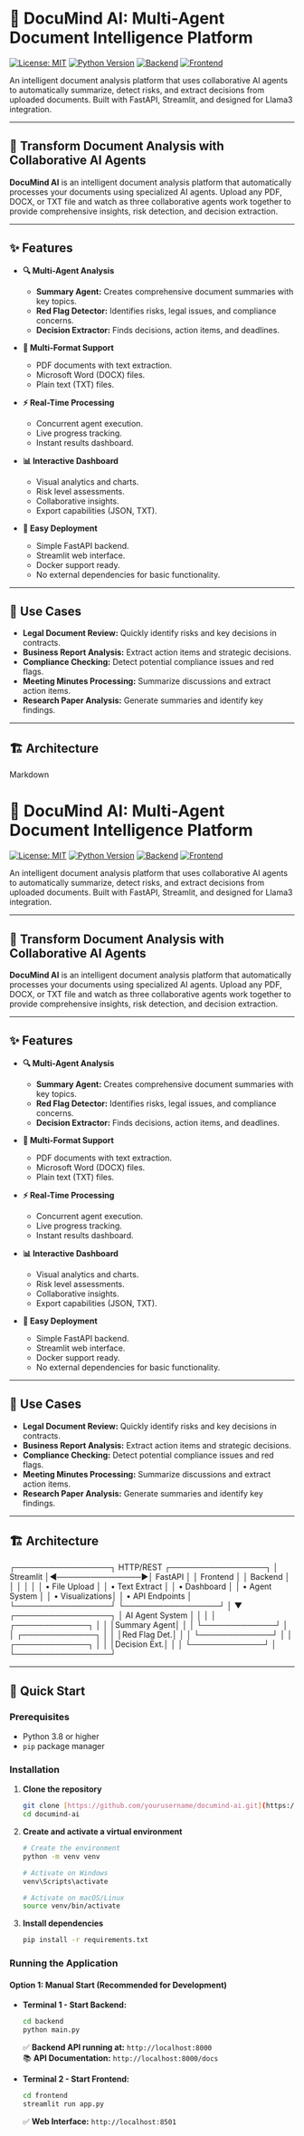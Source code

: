# 📄 DocuMind AI: Multi-Agent Document Intelligence Platform

[![License: MIT](https://img.shields.io/badge/License-MIT-yellow.svg)](https://opensource.org/licenses/MIT)
[![Python Version](https://img.shields.io/badge/python-3.8+-blue.svg)](https://www.python.org/downloads/)
[![Backend](https://img.shields.io/badge/Backend-FastAPI-green)](https://fastapi.tiangolo.com/)
[![Frontend](https://img.shields.io/badge/Frontend-Streamlit-red)](https://streamlit.io/)

An intelligent document analysis platform that uses collaborative AI agents to automatically summarize, detect risks, and extract decisions from uploaded documents. Built with FastAPI, Streamlit, and designed for Llama3 integration.

---

## 🤖 Transform Document Analysis with Collaborative AI Agents

**DocuMind AI** is an intelligent document analysis platform that automatically processes your documents using specialized AI agents. Upload any PDF, DOCX, or TXT file and watch as three collaborative agents work together to provide comprehensive insights, risk detection, and decision extraction.

---

## ✨ Features

* **🔍 Multi-Agent Analysis**
    * **Summary Agent:** Creates comprehensive document summaries with key topics.
    * **Red Flag Detector:** Identifies risks, legal issues, and compliance concerns.
    * **Decision Extractor:** Finds decisions, action items, and deadlines.

* **📄 Multi-Format Support**
    * PDF documents with text extraction.
    * Microsoft Word (DOCX) files.
    * Plain text (TXT) files.

* **⚡ Real-Time Processing**
    * Concurrent agent execution.
    * Live progress tracking.
    * Instant results dashboard.

* **📊 Interactive Dashboard**
    * Visual analytics and charts.
    * Risk level assessments.
    * Collaborative insights.
    * Export capabilities (JSON, TXT).

* **🚀 Easy Deployment**
    * Simple FastAPI backend.
    * Streamlit web interface.
    * Docker support ready.
    * No external dependencies for basic functionality.

---

## 🎯 Use Cases

* **Legal Document Review:** Quickly identify risks and key decisions in contracts.
* **Business Report Analysis:** Extract action items and strategic decisions.
* **Compliance Checking:** Detect potential compliance issues and red flags.
* **Meeting Minutes Processing:** Summarize discussions and extract action items.
* **Research Paper Analysis:** Generate summaries and identify key findings.

---

## 🏗️ Architecture
Markdown

# 📄 DocuMind AI: Multi-Agent Document Intelligence Platform

[![License: MIT](https://img.shields.io/badge/License-MIT-yellow.svg)](https://opensource.org/licenses/MIT)
[![Python Version](https://img.shields.io/badge/python-3.8+-blue.svg)](https://www.python.org/downloads/)
[![Backend](https://img.shields.io/badge/Backend-FastAPI-green)](https://fastapi.tiangolo.com/)
[![Frontend](https://img.shields.io/badge/Frontend-Streamlit-red)](https://streamlit.io/)

An intelligent document analysis platform that uses collaborative AI agents to automatically summarize, detect risks, and extract decisions from uploaded documents. Built with FastAPI, Streamlit, and designed for Llama3 integration.

---

## 🤖 Transform Document Analysis with Collaborative AI Agents

**DocuMind AI** is an intelligent document analysis platform that automatically processes your documents using specialized AI agents. Upload any PDF, DOCX, or TXT file and watch as three collaborative agents work together to provide comprehensive insights, risk detection, and decision extraction.

---

## ✨ Features

* **🔍 Multi-Agent Analysis**
    * **Summary Agent:** Creates comprehensive document summaries with key topics.
    * **Red Flag Detector:** Identifies risks, legal issues, and compliance concerns.
    * **Decision Extractor:** Finds decisions, action items, and deadlines.

* **📄 Multi-Format Support**
    * PDF documents with text extraction.
    * Microsoft Word (DOCX) files.
    * Plain text (TXT) files.

* **⚡ Real-Time Processing**
    * Concurrent agent execution.
    * Live progress tracking.
    * Instant results dashboard.

* **📊 Interactive Dashboard**
    * Visual analytics and charts.
    * Risk level assessments.
    * Collaborative insights.
    * Export capabilities (JSON, TXT).

* **🚀 Easy Deployment**
    * Simple FastAPI backend.
    * Streamlit web interface.
    * Docker support ready.
    * No external dependencies for basic functionality.

---

## 🎯 Use Cases

* **Legal Document Review:** Quickly identify risks and key decisions in contracts.
* **Business Report Analysis:** Extract action items and strategic decisions.
* **Compliance Checking:** Detect potential compliance issues and red flags.
* **Meeting Minutes Processing:** Summarize discussions and extract action items.
* **Research Paper Analysis:** Generate summaries and identify key findings.

---

## 🏗️ Architecture

┌─────────────────┐    HTTP/REST    ┌─────────────────┐
│   Streamlit     │◄───────────────►│    FastAPI      │
│   Frontend      │                 │    Backend      │
│                 │                 │                 │
│ • File Upload   │                 │ • Text Extract  │
│ • Dashboard     │                 │ • Agent System  │
│ • Visualizations│                 │ • API Endpoints │
└─────────────────┘                 └─────────────────┘
│
▼
┌─────────────────┐
│ AI Agent System │
│                 │
│ ┌─────────────┐ │
│ │Summary Agent│ │
│ └─────────────┘ │
│ ┌─────────────┐ │
│ │Red Flag Det.│ │
│ └─────────────┘ │
│ ┌─────────────┐ │
│ │Decision Ext.│ │
│ └─────────────┘ │
└─────────────────┘


---

## 🚀 Quick Start

### Prerequisites
* Python 3.8 or higher
* `pip` package manager

### Installation

1.  **Clone the repository**
    ```bash
    git clone [https://github.com/yourusername/documind-ai.git](https://github.com/yourusername/documind-ai.git)
    cd documind-ai
    ```

2.  **Create and activate a virtual environment**
    ```bash
    # Create the environment
    python -m venv venv

    # Activate on Windows
    venv\Scripts\activate

    # Activate on macOS/Linux
    source venv/bin/activate
    ```

3.  **Install dependencies**
    ```bash
    pip install -r requirements.txt
    ```

### Running the Application

#### Option 1: Manual Start (Recommended for Development)

* **Terminal 1 - Start Backend:**
    ```bash
    cd backend
    python main.py
    ```
    ✅ **Backend API running at:** `http://localhost:8000`  
    📚 **API Documentation:** `http://localhost:8000/docs`

* **Terminal 2 - Start Frontend:**
    ```bash
    cd frontend
    streamlit run app.py
    ```
    ✅ **Web Interface:** `http://localhost:8501`
